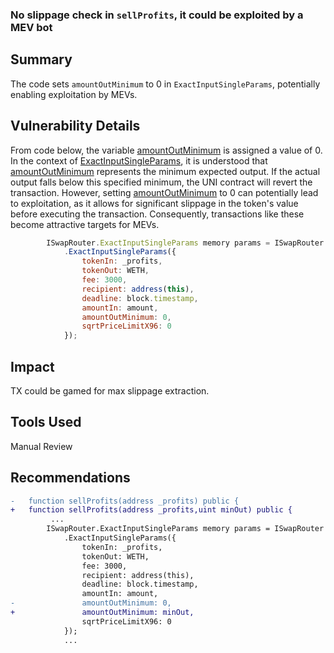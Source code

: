 ### No slippage check in `sellProfits`, it could be exploited by a MEV bot

## Summary
The code sets `amountOutMinimum` to 0 in `ExactInputSingleParams`, potentially enabling exploitation by MEVs. 

## Vulnerability Details
From code below, the variable [amountOutMinimum](https://github.com/Cyfrin/2023-07-beedle/blob/main/src/Fees.sol#L38) is assigned a value of 0. In the context of [ExactInputSingleParams](https://docs.uniswap.org/contracts/v3/guides/swaps/single-swaps#call-the-function), it is understood that [amountOutMinimum](https://github.com/Cyfrin/2023-07-beedle/blob/main/src/Fees.sol#L38) represents the minimum expected output. If the actual output falls below this specified minimum, the UNI contract will revert the transaction. However, setting [amountOutMinimum](https://github.com/Cyfrin/2023-07-beedle/blob/main/src/Fees.sol#L38) to 0 can potentially lead to exploitation, as it allows for significant slippage in the token's value before executing the transaction. Consequently, transactions like these become attractive targets for MEVs.

```jsx
        ISwapRouter.ExactInputSingleParams memory params = ISwapRouter
            .ExactInputSingleParams({
                tokenIn: _profits,
                tokenOut: WETH,
                fee: 3000,
                recipient: address(this),
                deadline: block.timestamp,
                amountIn: amount,
                amountOutMinimum: 0,
                sqrtPriceLimitX96: 0
            });
```
## Impact
TX could be gamed for max slippage extraction.

## Tools Used

Manual Review 

## Recommendations
```diff
-   function sellProfits(address _profits) public {
+   function sellProfits(address _profits,uint minOut) public {
         ...
        ISwapRouter.ExactInputSingleParams memory params = ISwapRouter
            .ExactInputSingleParams({
                tokenIn: _profits,
                tokenOut: WETH,
                fee: 3000,
                recipient: address(this),
                deadline: block.timestamp,
                amountIn: amount,
-               amountOutMinimum: 0,
+               amountOutMinimum: minOut,
                sqrtPriceLimitX96: 0
            });
            ...

```